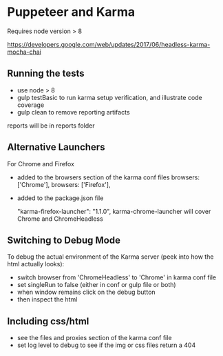 # Puppeteer and Karma

Requires node version > 8


https://developers.google.com/web/updates/2017/06/headless-karma-mocha-chai


## Running the tests

* use node > 8
* gulp testBasic to run karma setup verification, and illustrate code coverage
* gulp clean to remove reporting artifacts

reports will be in reports folder


## Alternative Launchers

For Chrome and Firefox

* added to the browsers section of the karma conf files
    browsers: ['Chrome'],
    browsers: ['Firefox'],

* added to the package.json file

    "karma-firefox-launcher": "1.1.0",
    karma-chrome-launcher will cover Chrome and ChromeHeadless

## Switching to Debug Mode

To debug the actual environment of the Karma server (peek into how the html actually looks):

* switch browser from 'ChromeHeadless' to 'Chrome' in karma conf file
* set singleRun to false (either in conf or gulp file or both)
* when window remains click on the debug button
* then inspect the html

## Including css/html

* see the files and proxies section of the karma conf file
* set log level to debug to see if the img or css files return a 404
